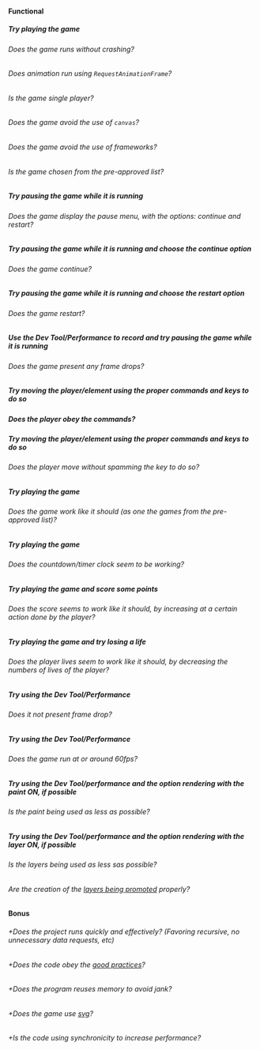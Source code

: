 #### Functional

##### Try playing the game

###### Does the game runs without crashing?

###### Does animation run using `RequestAnimationFrame`?

###### Is the game single player?

###### Does the game avoid the use of `canvas`?

###### Does the game avoid the use of frameworks?

###### Is the game chosen from the pre-approved list?

##### Try pausing the game while it is running

###### Does the game display the pause menu, with the options: continue and restart?

##### Try pausing the game while it is running and choose the continue option

###### Does the game continue?

##### Try pausing the game while it is running and choose the restart option

###### Does the game restart?

##### Use the Dev Tool/Performance to record and try pausing the game while it is running

###### Does the game present any frame drops?

##### Try moving the player/element using the proper commands and keys to do so

##### Does the player obey the commands?

##### Try moving the player/element using the proper commands and keys to do so

###### Does the player move without spamming the key to do so?

##### Try playing the game

###### Does the game work like it should (as one the games from the pre-approved list)?

##### Try playing the game

###### Does the countdown/timer clock seem to be working?

##### Try playing the game and score some points

###### Does the score seems to work like it should, by increasing at a certain action done by the player?

##### Try playing the game and try losing a life

###### Does the player lives seem to work like it should, by decreasing the numbers of lives of the player?

##### Try using the Dev Tool/Performance

###### Does it not present frame drop?

##### Try using the Dev Tool/Performance

###### Does the game run at or around 60fps?

##### Try using the Dev Tool/performance and the option rendering with the paint ON, if possible

###### Is the paint being used as less as possible?

##### Try using the Dev Tool/performance and the option rendering with the layer ON, if possible

###### Is the layers being used as less sas possible?

###### Are the creation of the [layers being promoted](https://developers.google.com/web/fundamentals/performance/rendering/stick-to-compositor-only-properties-and-manage-layer-count) properly?

#### Bonus

###### +Does the project runs quickly and effectively? (Favoring recursive, no unnecessary data requests, etc)

###### +Does the code obey the [good practices](https://public.01-edu.org/subjects/good-practices/README.md)?

###### +Does the program reuses memory to avoid jank?

###### +Does the game use [svg](https://developer.mozilla.org/en-US/docs/Web/SVG)?

###### +Is the code using synchronicity to increase performance?
